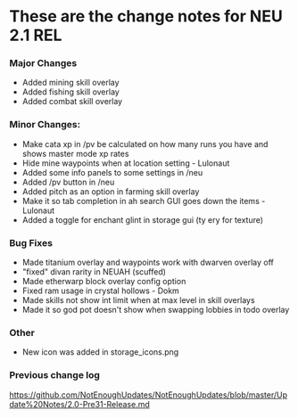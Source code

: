 # These are the change notes for NEU 2.1 REL

### **Major Changes**
- Added mining skill overlay
- Added fishing skill overlay
- Added combat skill overlay
### **Minor Changes:**
- Make cata xp in /pv be calculated on how many runs you have and shows master mode xp rates
- Hide mine waypoints when at location setting - Lulonaut
- Added some info panels to some settings in /neu
- Added /pv button in /neu 
- Added pitch as an option in farming skill overlay
- Make it so tab completion in ah search GUI goes down the items - Lulonaut
- Added a toggle for enchant glint in storage gui (ty ery for texture)
### **Bug Fixes**
- Made titanium overlay and waypoints work with dwarven overlay off
- "fixed" divan rarity in NEUAH (scuffed)
- Made etherwarp block overlay config option
- Fixed ram usage in crystal hollows - Dokm
- Made skills not show int limit when at max level in skill overlays
- Made it so god pot doesn't show when swapping lobbies in todo overlay
### **Other**
- New icon was added in storage_icons.png
### **Previous change log**
https://github.com/NotEnoughUpdates/NotEnoughUpdates/blob/master/Update%20Notes/2.0-Pre31-Release.md